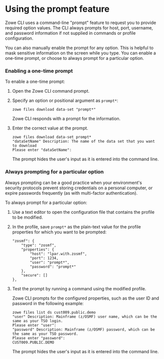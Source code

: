# Using the prompt feature

Zowe CLI uses a command-line "prompt" feature to request you to provide required option values. The CLI always prompts for host, port, username, and password information if not supplied in commands or profile configuration.

You can also manually enable the prompt for any option. This is helpful to mask sensitive information on the screen while you type. You can enable a one-time prompt, or choose to always prompt for a particular option.

### Enabling a one-time prompt

To enable a one-time prompt:

1. Open the Zowe CLI command prompt.

2. Specify an option or positional argument as `prompt*`:

    ```
    zowe files download data-set "prompt*"
    ```
    Zowe CLI responds with a prompt for the information.
   

3. Enter the correct value at the prompt.

    ```
    zowe files download data-set prompt*
    "dataSetName" Description: The name of the data set that you want to download
    Please enter "dataSetName":
    ```

     The prompt hides the user's input as it is entered into the command line.

### Always prompting for a particular option

Always prompting can be a good practice when your environment's security protocols prevent storing credentials on a personal computer, or expire passwords frequently (as with multi-factor authentication).

To always prompt for a particular option:

1. Use a text editor to open the configuration file that contains the profile to be modified.

2. In the profile, save `prompt*` as the plain-text value for the profile properties for which you want to be prompted:

    ```
    "zosmf": {
        "type": "zosmf",
        "properties": {
            "host": "lpar.with.zosmf",
            "port": 1234,
            "user": "prompt*",
            "password": "prompt*"
        },
        "secure": []
    },
    ```

3. Test the prompt by running a command using the modified profile.

    Zowe CLI prompts for the configured properties, such as the user ID and password in the following example:

    ```
    zowe files list ds cust009.public.demo
    "user" Description: Mainframe (z/OSMF) user name, which can be the same as your TSO login.
    Please enter "user": 
    "password" Description: Mainframe (z/OSMF) password, which can be the same as your TSO password.
    Please enter "password": 
    CUST009.PUBLIC.DEMO
    ```
    The prompt hides the user's input as it is entered into the command line.
